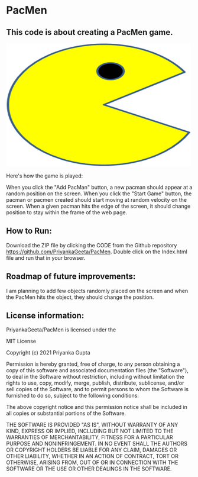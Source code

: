 # PacMen

## This code is about creating a PacMen game.

<img src= "PacMan1.png" width='500' height='333' />

Here's how the game is played:

When you click the "Add PacMan" button, a new pacman should appear at a random position on the screen.
When you click the "Start Game" button, the pacman or pacmen created should start moving at random velocity on the screen.
When a given pacman hits the edge of the screen, it should change position to stay within the frame of the web page.

## How to Run:
Download the ZIP file by clicking the CODE from the Github repository https://github.com/PriyankaGeeta/PacMen. Double click on the Index.html file and run that in your browser.

## Roadmap of future improvements:
I am planning to add few objects randomly placed on the screen and when the PacMen hits the object, they should change the position.

## License information: 
PriyankaGeeta/PacMen is licensed under the

MIT License

Copyright (c) 2021 Priyanka Gupta

Permission is hereby granted, free of charge, to any person obtaining a copy
of this software and associated documentation files (the "Software"), to deal
in the Software without restriction, including without limitation the rights
to use, copy, modify, merge, publish, distribute, sublicense, and/or sell
copies of the Software, and to permit persons to whom the Software is
furnished to do so, subject to the following conditions:

The above copyright notice and this permission notice shall be included in all
copies or substantial portions of the Software.

THE SOFTWARE IS PROVIDED "AS IS", WITHOUT WARRANTY OF ANY KIND, EXPRESS OR
IMPLIED, INCLUDING BUT NOT LIMITED TO THE WARRANTIES OF MERCHANTABILITY,
FITNESS FOR A PARTICULAR PURPOSE AND NONINFRINGEMENT. IN NO EVENT SHALL THE
AUTHORS OR COPYRIGHT HOLDERS BE LIABLE FOR ANY CLAIM, DAMAGES OR OTHER
LIABILITY, WHETHER IN AN ACTION OF CONTRACT, TORT OR OTHERWISE, ARISING FROM,
OUT OF OR IN CONNECTION WITH THE SOFTWARE OR THE USE OR OTHER DEALINGS IN THE
SOFTWARE.

